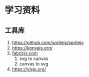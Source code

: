 # 学习资料

## 工具库

1. https://github.com/spritejs/spritejs
2. https://konvajs.org/
3. [fabricjs.com](http://fabricjs.com/)
   1. svg to canvas
   2. canvas to svg
4. https://visjs.org/

